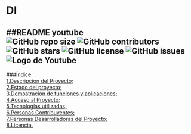 # DI  
##README youtube  
![GitHub repo size](https://img.shields.io/github/repo-size/tu-usuario/youtube-data-explorer)
![GitHub contributors](https://img.shields.io/github/contributors/tu-usuario/youtube-data-explorer)
![GitHub stars](https://img.shields.io/github/stars/tu-usuario/youtube-data-explorer?style=social)
![GitHub license](https://img.shields.io/github/license/tu-usuario/youtube-data-explorer)
![GitHub issues](https://img.shields.io/github/issues/tu-usuario/youtube-data-explorer)  
![Logo de Youtube](https://brandemia.org/contenido/subidas/2017/10/logo_youtube-1-960x640.jpg)
---
###Índice  
[1.Descripción del Proyecto;](#Descripción-del-Proyecto)  
[2.Estado del proyecto;](#Estado-del-proyecto)  
[3.Demostración de funciones y aplicaciones;](#Demostración-de-funciones-y-aplicaciones)  
[4.Acceso al Proyecto;](#Acceso-al-Proyecto)  
[5.Tecnologías utilizadas;](#Tecnologías-utilizadas)  
[6.Personas Contribuyentes;](#Personas-Contribuyentes)  
[7.Personas Desarrolladoras del Proyecto;](#Personas-Desarrolladoras-del-Proyecto)  
[8.Licencia.](#Licencia)
